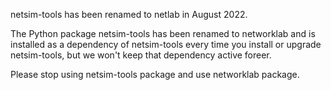 netsim-tools has been renamed to netlab in August 2022.

The Python package netsim-tools has been renamed to networklab and is
installed as a dependency of netsim-tools every time you install or
upgrade netsim-tools, but we won't keep that dependency active foreer.

Please stop using netsim-tools package and use networklab package.
